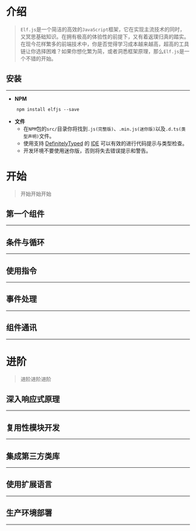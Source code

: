 # 介绍

> `Elf.js`是一个简洁的高效的`JavaScript`框架，它在实现主流技术的同时，又冥思基础知识。在拥有极高的体验性的前提下，又有着返璞归真的踏实。在现今花样繁多的前端技术中，你是否觉得学习成本越来越高，超高的工具链让你选择困难？如果你想化繁为简，或者洞悉框架原理，那么`Elf.js`是一个不错的开始。

## 安装

***

* __NPM__
```html
    npm install elfjs --save
```
* __文件__
    * 在`NPM`包的`src/`目录你将找到`.js(完整版)`、`.min.js(迷你版)`以及`.d.ts(类型声明)`文件。
    * 使用支持 [DefinitelyTyped](http://definitelytyped.org/) 的 [IDE](https://code.visualstudio.com/) 可以有效的进行代码提示与类型检查。
    * 开发环境不要使用迷你版，否则将失去错误提示和警告。

# 开始

> 开始开始开始

## 第一个组件

***

## 条件与循环

***

## 使用指令

***

## 事件处理

***

## 组件通讯

***

# 进阶

> 进阶进阶进阶

## 深入响应式原理

***

## 复用性模块开发

***

## 集成第三方类库

***

## 使用扩展语言

***

## 生产环境部署

***